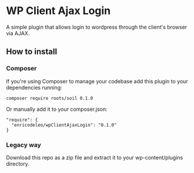 # WP Client Ajax Login

A simple plugin that allows login to wordpress through the client's browser via AJAX.

## How to install

### Composer

If you're using Composer to manage your codebase add this plugin to your dependencies running:

`composer require roots/soil 0.1.0`

Or manually add it to your composer.json:

```
"require": {
  "enricodeleo/wpClientAjaxLogin": "0.1.0"
}
```

### Legacy way

Download this repo as a zip file and extract it to your wp-content/plugins directory.

